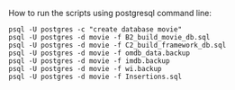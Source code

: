 How to run the scripts using postgresql command line:

```
psql -U postgres -c "create database movie"
psql -U postgres -d movie -f B2_build_movie_db.sql
psql -U postgres -d movie -f C2_build_framework_db.sql
psql -U postgres -d movie -f omdb_data.backup
psql -U postgres -d movie -f imdb.backup
psql -U postgres -d movie -f wi.backup
psql -U postgres -d movie -f Insertions.sql
```
